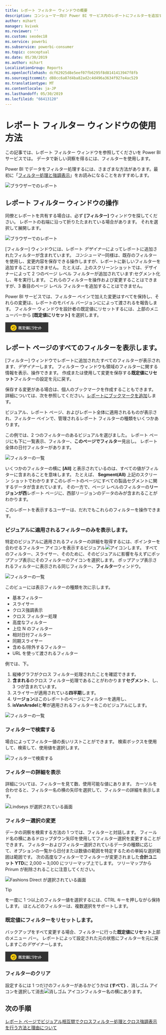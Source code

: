 ```yaml
---
title: レポート フィルター ウィンドウの概要
description: コンシューマー向け Power BI サービス内のレポートにフィルターを追加する方法
author: mihart
manager: kvivek
ms.reviewer: ''
ms.custom: seodec18
ms.service: powerbi
ms.subservice: powerbi-consumer
ms.topic: conceptual
ms.date: 05/30/2019
ms.author: mihart
LocalizationGroup: Reports
ms.openlocfilehash: dcf62925d8e5eef07fb6295f8d8141413947f8fb
ms.sourcegitcommit: d88cc6a87d4ba82ad2c4d496a3634f927e4ac529
ms.translationtype: MT
ms.contentlocale: ja-JP
ms.lasthandoff: 05/30/2019
ms.locfileid: "66413120"
---
```

# <a name="take-a-tour-of-the-report-filters-pane"></a>レポート フィルター ウィンドウの使用方法
この記事では、レポート フィルター ウィンドウを参照してくださいを Power BI サービスでは。 データで新しい洞察を得るには、フィルターを使用します。

Power BI でデータをフィルター処理するには、さまざまな方法があります。最初に「[フィルター処理と強調表示](../power-bi-reports-filters-and-highlighting.md)」をお読みになることをおすすめします。

![ブラウザーでのレポート](media/end-user-report-filter/power-bi-browser-new2.png)

## <a name="working-with-the-report-filters-pane"></a>レポート フィルター ウィンドウの操作
同僚とレポートを共有する場合は、必ず **[フィルター]** ウィンドウを探してください。 レポートの右端に沿って折りたたまれている場合があります。 それを選択して展開します。   

![ブラウザーでのレポート](media/end-user-report-filter/power-bi-filter-pane.png)

[フィルター] ウィンドウには、レポート *デザイナー*によってレポートに追加されたフィルターが含まれています。 *コンシューマー*同様は、既存のフィルターを使用し、変更内容を保存できる操作しますが、レポートに新しいフィルターを追加することはできません。 たとえば、上のスクリーンショットでは、デザイナーによって 2 つのページ レベル フィルターが追加されています:セグメント化し、年を実行します。 これらのフィルターを操作および変更することはできますが、3 番目のページ レベル フィルターを追加することはできません。

Power BI サービスでは、フィルター ペインで加えた変更はすべてを保持し、それらの変更は、レポートのモバイル バージョンにによって渡されるを報告します。 フィルター ウィンドウを設計者の既定値にリセットするには、上部のメニューバーから **[既定値にリセット]** を選択します。  

![既定値にリセットします。](media/end-user-report-filter/power-bi-reset-to-default.png)   

## <a name="view-all-the-filters-for-a-report-page"></a>レポート ページのすべてのフィルターを表示します。
[フィルター] ウィンドウでレポートに追加されたすべてのフィルターが表示されます、*デザイナー*します。 フィルター ウィンドウも領域のフィルターに関する情報を表示、操作できます。 作成または使用して変更を保存する**既定値にリセット**フィルターの設定を元に戻す。

保存する変更がある場合は、個人のブックマークを作成することもできます。  詳細については、次を参照してください。[レポートにブックマークを追加](end-user-bookmarks.md)します。

ビジュアル、レポート ページ、およびレポート全体に適用されるものが表示され、フィルター ペインで、管理されるレポート フィルターの種類をいくつかあります。

この例では、2 つのフィルターのあるビジュアルを選びました。 レポート ページにも下に一覧表示、フィルター、**このページでフィルター**見出し。 レポート全体の日付フィルターがあります。

![フィルターの一覧](media/end-user-report-filter/power-bi-all-filters2.png)

いくつかのフィルターの横に **[All]** と表示されているのは、すべての値がフィルターに含まれることを意味します。  たとえば、 **Segment(All)** 上記のスクリーン ショットでわかりますこのレポートのページにすべての製品セグメントに関するデータが含まれています。  その一方で、ページ レベルのフィルターの**リージョンが西**レポート ページに、西部リージョンのデータのみが含まれることがわかります。

このレポートを表示するユーザーは、だれでもこれらのフィルターを操作できます。

### <a name="view-only-those-filters-applied-to-a-visual"></a>ビジュアルに適用されるフィルターのみを表示します。
特定のビジュアルに適用されるフィルターの詳細を取得するには、ポインターを合わせるフィルター アイコンを表示するビジュアル![アイコン](media/end-user-report-filter/power-bi-filter-icon.png)します。 すべてのフィルター、スライサー、そのために、そのビジュアルに影響を与えずにポップアップ表示にそのフィルターのアイコンを選択します。 ポップアップ表示されるフィルターに表示される同じフィルター、**フィルター**ウィンドウ。 

![フィルターの一覧](media/end-user-report-filter/power-bi-hover-visual-filter.png)

 
このビューには表示フィルターの種類を次に示します。
- 基本フィルター
- スライサー
- クロス強調表示
- クロス フィルター処理
- 高度なフィルター
- 上位 N のフィルター
- 相対日付フィルター
- 同期スライサー
- 含める/除外するフィルター
- URL を使って渡されるフィルター



例では、下。
1. 縦棒グラフがクロス フィルター処理されたことを確認できます。
2. **含まれる**のクロス フィルター処理であることがわかります**セグメント**、し、3 つが含まれています。 
3. スライサーが適用されている**四半期**します。
4. **リージョン**はこのレポートのページにフィルターを適用し、
5. **isVanArsdel**と**年**が適用されるフィルターをこのビジュアルにします。


![フィルターの一覧](media/end-user-report-filter/power-bi-visual-pop-up.png)

### <a name="search-in-a-filter"></a>フィルターで検索する
場合によってフィルター値の長いリストことができます。 検索ボックスを使用して、検索して、使用値を選択します。 

![フィルターで検索する](media/end-user-report-filter/power-bi-fiter-search.png)

### <a name="display-filter-details"></a>フィルターの詳細を表示
詳細については、フィルターを見て数、使用可能な値にあります。  カーソルを合わせると、フィルター名の横の矢印を選択して、フィルターの詳細を表示します。 
  
![Lindseys が選択されている画面](media/end-user-report-filter/power-bi-expand-filter.png)

### <a name="change-filter-selections"></a>フィルター選択の変更
データの洞察を検索する方法の 1 つでは、フィルターと対話します。 フィールド名の横にあるドロップダウン矢印を使用してフィルター選択を変更することができます。  フィルターおよびフィルター選択されているデータの種類に応じて、オプションの一覧から日付または数値の範囲を特定するための単純な選択範囲は範囲です。 次の高度なフィルターでフィルターが変更されました**合計ユニット YTD**に 2,000 ~ 3,000 にツリーマップ上でします。 ツリーマップから Prirum が削除されることに注意してください。 
  
![Fashions Direct が選択されている画面](media/end-user-report-filter/power-bi-filter-treemap.png)

> [!TIP]
> を一度に 1 つ以上のフィルター値を選択するには、CTRL キーを押しながら保持します。 ほとんどのフィルターは、複数選択をサポートします。 

### <a name="reset-filter-to-default"></a>既定値にフィルターをリセットします。
バックアップをすべて変更する場合、フィルターに行った**既定値にリセット**上部のメニュー バー。  レポートによって設定された元の状態にフィルターを元に戻しますこの*デザイナー*します。 

![既定値にリセットします。](media/end-user-report-filter/power-bi-reset-to-default.png)
    
### <a name="clear-a-filter"></a>フィルターのクリア
設定するには 1 つだけのフィルターがあるかどうかは **(すべて)** 、消しゴム アイコンを選択して消去![消しゴム アイコン](media/end-user-report-filter/power-bi-eraser-icon.png)フィルター名の横にあります。
  
<!--  too much detail for consumers

## Types of filters: text field filters
### List mode
Ticking a checkbox either selects or deselects the value. The **All** checkbox can be used to toggle the state of all checkboxes on or off. The checkboxes represent all the available values for that field.  As you adjust the filter, the restatement updates to reflect your choices. 

![list mode filter](media/end-user-report-filter/power-bi-restatement-new.png)

Note how the restatement now says "is Mar, Apr or May".

### Advanced mode
Select **Advanced Filtering** to switch to advanced mode. Use the dropdown controls and text boxes to identify which fields to include. By choosing between **And** and **Or**, you can build complex filter expressions. Select the **Apply Filter** button when you've set the values you want.  

![advanced mode](media/end-user-report-filter/power-bi-advanced.png)

## Types of filters: numeric field filters
### List mode
If the values are finite, selecting the field name displays a list.  See **Text field filters** &gt; **List mode** above for help using checkboxes.   

### Advanced mode
If the values are infinite or represent a range, selecting the field name opens the advanced filter mode. Use the dropdown and text boxes to specify a range of values that you want to see. 

![advanced filter](media/end-user-report-filter/power-bi-dropdown-and-text.png)

By choosing between **And** and **Or**, you can build complex filter expressions. Select the **Apply Filter** button when you've set the values you want.

## Types of filters: date and time
### List mode
If the values are finite, selecting the field name displays a list.  See **Text field filters** &gt; **List mode** above for help using checkboxes.   

### Advanced mode
If the field values represent date or time, you can specify a start/end time when using Date/Time filters.  

![datetime filter](media/end-user-report-filter/pbi_date-time-filters.png)

-->

## <a name="next-steps"></a>次の手順
[レポート ページでビジュアル相互間でクロスフィルター処理とクロス強調表示を行う方法と理由について](end-user-interactions.md)